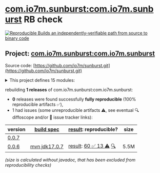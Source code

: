 [com.io7m.sunburst:com.io7m.sunburst](https://central.sonatype.com/artifact/com.io7m.sunburst/com.io7m.sunburst/versions) RB check
=======

[![Reproducible Builds](https://reproducible-builds.org/images/logos/rb.svg) an independently-verifiable path from source to binary code](https://reproducible-builds.org/)

## Project: [com.io7m.sunburst:com.io7m.sunburst](https://central.sonatype.com/artifact/com.io7m.sunburst/com.io7m.sunburst/versions)

Source code: [https://github.com/io7m/sunburst.git](https://github.com/io7m/sunburst.git)

<details><summary>This project defines 15 modules:</summary>

* [com.io7m.sunburst:com.io7m.sunburst](https://central.sonatype.com/artifact/com.io7m.sunburst/com.io7m.sunburst/0.0.6)
* [com.io7m.sunburst:com.io7m.sunburst.codegen](https://central.sonatype.com/artifact/com.io7m.sunburst/com.io7m.sunburst.codegen/0.0.6)
* [com.io7m.sunburst:com.io7m.sunburst.documentation](https://central.sonatype.com/artifact/com.io7m.sunburst/com.io7m.sunburst.documentation/0.0.6)
* [com.io7m.sunburst:com.io7m.sunburst.error_codes](https://central.sonatype.com/artifact/com.io7m.sunburst/com.io7m.sunburst.error_codes/0.0.6)
* [com.io7m.sunburst:com.io7m.sunburst.inventory](https://central.sonatype.com/artifact/com.io7m.sunburst/com.io7m.sunburst.inventory/0.0.6)
* [com.io7m.sunburst:com.io7m.sunburst.inventory.api](https://central.sonatype.com/artifact/com.io7m.sunburst/com.io7m.sunburst.inventory.api/0.0.6)
* [com.io7m.sunburst:com.io7m.sunburst.maven.plugin](https://central.sonatype.com/artifact/com.io7m.sunburst/com.io7m.sunburst.maven.plugin/0.0.6)
* [com.io7m.sunburst:com.io7m.sunburst.model](https://central.sonatype.com/artifact/com.io7m.sunburst/com.io7m.sunburst.model/0.0.6)
* [com.io7m.sunburst:com.io7m.sunburst.pkggen](https://central.sonatype.com/artifact/com.io7m.sunburst/com.io7m.sunburst.pkggen/0.0.6)
* [com.io7m.sunburst:com.io7m.sunburst.runtime](https://central.sonatype.com/artifact/com.io7m.sunburst/com.io7m.sunburst.runtime/0.0.6)
* [com.io7m.sunburst:com.io7m.sunburst.runtime.spi](https://central.sonatype.com/artifact/com.io7m.sunburst/com.io7m.sunburst.runtime.spi/0.0.6)
* [com.io7m.sunburst:com.io7m.sunburst.tests](https://central.sonatype.com/artifact/com.io7m.sunburst/com.io7m.sunburst.tests/0.0.6)
* [com.io7m.sunburst:com.io7m.sunburst.tests.maven.plugin](https://central.sonatype.com/artifact/com.io7m.sunburst/com.io7m.sunburst.tests.maven.plugin/0.0.6)
* [com.io7m.sunburst:com.io7m.sunburst.xml.packages](https://central.sonatype.com/artifact/com.io7m.sunburst/com.io7m.sunburst.xml.packages/0.0.6)
* [com.io7m.sunburst:com.io7m.sunburst.xml.peers](https://central.sonatype.com/artifact/com.io7m.sunburst/com.io7m.sunburst.xml.peers/0.0.6)
</details>

rebuilding **1 releases** of com.io7m.sunburst:com.io7m.sunburst:
- **0** releases were found successfully **fully reproducible** (100% reproducible artifacts :white_check_mark:),
- 1 had issues (some unreproducible artifacts :warning:, see eventual :mag: diffoscope and/or :memo: issue tracker links):

| version | [build spec](/BUILDSPEC.md) | [result](https://reproducible-builds.org/docs/jvm/): reproducible? | size |
| -- | --------- | ------ | -- |
| [0.0.7](https://central.sonatype.com/artifact/com.io7m.sunburst/com.io7m.sunburst/0.0.7/pom) | | | |
| [0.0.6](https://central.sonatype.com/artifact/com.io7m.sunburst/com.io7m.sunburst/0.0.6/pom) | [mvn jdk17.0.7](com.io7m.sunburst-0.0.6.buildspec) | [result](com.io7m.sunburst-0.0.6.buildinfo): [60 :white_check_mark:  13 :warning:](com.io7m.sunburst-0.0.6.buildcompare) [:mag:](com.io7m.sunburst-0.0.6.diffoscope) | 5.5M |

<i>(size is calculated without javadoc, that has been excluded from reproducibility checks)</i>
